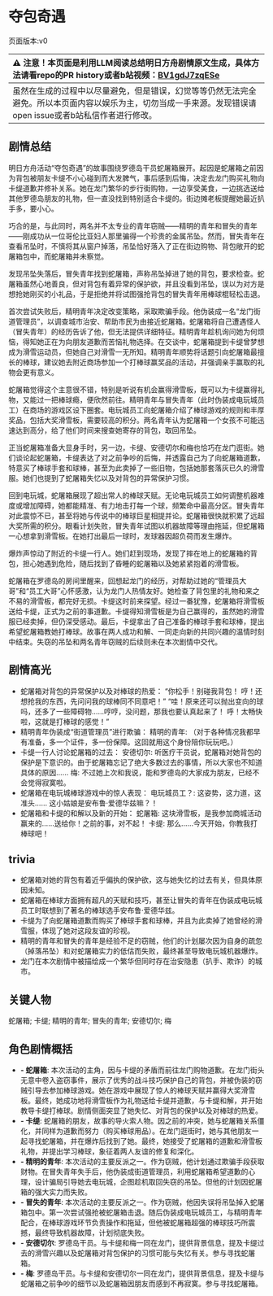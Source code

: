 # 夺包奇遇
页面版本:v0
 

| :warning: 注意！本页面是利用LLM阅读总结明日方舟剧情原文生成，具体方法请看repo的PR history或者b站视频：[BV1gdJ7zqESe](https://www.bilibili.com/video/BV1gdJ7zqESe/)         |
|:----------------------------|
| 虽然在生成的过程中以尽量避免，但是错误，幻觉等等仍然无法完全避免。所以本页面内容以娱乐为主，切勿当成一手来源。发现错误请open issue或者b站私信作者进行修改。|



## 剧情总结
明日方舟活动“夺包奇遇”的故事围绕罗德岛干员蛇屠箱展开。起因是蛇屠箱之前因为背包被朋友卡缇不小心碰到而大发脾气，事后感到后悔，决定去龙门购买礼物向卡缇道歉并修补关系。她在龙门繁华的步行街购物，一边享受美食，一边挑选送给其他罗德岛朋友的礼物，但一直没找到特别适合卡缇的。街边摊老板提醒她最近扒手多，要小心。

巧合的是，与此同时，两名并不太专业的青年窃贼——精明的青年和冒失的青年——刚成功从一位哥伦比亚妇人那里骗得一个珍贵的金属吊坠。然而，冒失青年在查看吊坠时，不慎将其从窗户掉落，吊坠恰好落入了正在街边购物、背包敞开的蛇屠箱包中，而蛇屠箱并未察觉。

发现吊坠失落后，冒失青年找到蛇屠箱，声称吊坠掉进了她的背包，要求检查。蛇屠箱虽然心地善良，但对背包有着异常的保护欲，并且没看到吊坠，误以为对方是想抢她刚买的小礼品，于是拒绝并将试图强抢背包的冒失青年用棒球棍轻松击退。

首次尝试失败后，精明青年决定改变策略，采取欺骗手段。他伪装成一名“龙门街道管理员”，以调查城市治安、帮助市民为由接近蛇屠箱。蛇屠箱将自己遭遇怪人（冒失青年）的经历告诉了他，但无法提供详细特征。精明青年趁机询问她为何烦恼，得知她正在为向朋友道歉而苦恼礼物选择。在交谈中，蛇屠箱提到卡缇曾梦想成为滑雪运动员，但她自己对滑雪一无所知。精明青年顺势将话题引向蛇屠箱最擅长的棒球，建议她去附近商场参加一个打棒球赢奖品的活动，并强调亲手赢取的礼物会更有意义。

蛇屠箱觉得这个主意很不错，特别是听说有机会赢得滑雪板，既可以为卡缇赢得礼物，又能过一把棒球瘾，便欣然前往。精明青年与冒失青年（此时伪装成电玩城员工）在商场的游戏区设下圈套。电玩城员工向蛇屠箱介绍了棒球游戏的规则和丰厚奖品，包括大奖滑雪板，需要较高的积分。两名青年认为蛇屠箱一个女孩不可能迅速达到高分，给了他们时间来搜查她寄存的背包，取回吊坠。

正当蛇屠箱准备大显身手时，另一边，卡缇、安德切尔和梅也恰巧在龙门逛街。她们谈论起蛇屠箱，卡缇表达了对之前争吵的后悔，并透露自己为了向蛇屠箱道歉，特意买了棒球手套和球棒，甚至为此卖掉了一些旧物，包括她那套落灰已久的滑雪服。她们也提到了蛇屠箱失忆以及对背包的异常保护习惯。

回到电玩城，蛇屠箱展现了超出常人的棒球天赋。无论电玩城员工如何调整机器难度或增加障碍，她都能精准、有力地击打每一个球，频繁命中最高分区。冒失青年对此震惊不已，甚至将她与传说中的棒球巨星相提并论。蛇屠箱很快就积累了远超大奖所需的积分。眼看计划失败，冒失青年试图以机器故障等理由拖延，但蛇屠箱一心想拿到滑雪板。在她打出最后一球时，发球器因超负荷而发生爆炸。

爆炸声惊动了附近的卡缇一行人。她们赶到现场，发现了摔在地上的蛇屠箱的背包，担心她遇到危险，随后找到了昏睡的蛇屠箱以及她紧紧抱着的滑雪板。

蛇屠箱在罗德岛的房间里醒来，回想起龙门的经历，对帮助过她的“管理员大哥”和“员工大哥”心怀感激，认为龙门人热情友好。她检查了背包里的礼物和来之不易的滑雪板，都完好无损。卡缇这时前来探望。经过一番犹豫，蛇屠箱将滑雪板送给卡缇，正式为之前的事道歉。卡缇得知滑雪板是为自己赢得的，虽然她的滑雪服已经卖掉，但仍深受感动。最后，卡缇拿出了自己准备的棒球手套和球棒，提出希望蛇屠箱教她打棒球。故事在两人成功和解、一同走向新的共同兴趣的温情时刻中结束。失窃的吊坠和两名青年窃贼的后续则未在本次剧情中交代。
## 剧情高光
-   蛇屠箱对背包的异常保护以及对棒球的热爱：
    “你松手！别碰我背包！
    哼！还想抢我的东西，先问问我的球棒同不同意吧！”
    “哇！原来还可以抛出变向的球吗，还多了一些障碍物......哼哼，没问题，那我也要认真起来了！
    呼！太畅快啦，这就是打棒球的感觉！”
-   精明青年伪装成“街道管理员”进行欺骗：
    精明的青年: （对于各种情况我都早有准备，多一个证件，多一份保障。这回就用这个身份陪你玩玩吧。）
-   卡缇一行人讨论蛇屠箱的过去：
    安德切尔: 听医疗干员说，蛇屠箱对她背包的保护是下意识的。由于蛇屠箱忘记了绝大多数过去的事情，所以大家也不知道具体的原因......
    梅: 不过她上次和我说，能和罗德岛的大家成为朋友，已经不会觉得寂寞啦。
-   蛇屠箱在电玩城棒球游戏中的惊人表现：
    电玩城员工？: 这姿势，这力道，这准头......
    这小姑娘是安布鲁·爱德华兹嘛？！
-   蛇屠箱和卡缇的和解以及新的开始：
    蛇屠箱: 这块滑雪板，是我参加商城活动赢来的......送给你！之前的事，对不起！
    卡缇: 那么......今天开始，你教我打棒球吧！
## trivia
-   蛇屠箱对她的背包有着近乎偏执的保护欲，这与她失忆的过去有关，但具体原因未知。
-   蛇屠箱在棒球方面拥有超凡的天赋和技巧，甚至让冒失的青年在伪装成电玩城员工时联想到了著名的棒球选手安布鲁·爱德华兹。
-   卡缇为了向蛇屠箱道歉而购买了棒球手套和球棒，并且为此卖掉了她曾经的滑雪服，体现了她对这段友谊的珍视。
-   精明的青年和冒失的青年是经验不足的窃贼，他们的计划屡次因为自身的疏忽（掉落吊坠）和对蛇屠箱实力的低估而失败，最终甚至导致电玩城机器爆炸。
-   龙门在本次剧情中被描绘成一个繁华但同时存在治安隐患（扒手、欺诈）的城市。
## 关键人物
蛇屠箱; 卡缇; 精明的青年; 冒失的青年; 安德切尔; 梅
## 角色剧情概括
-   **-   蛇屠箱**: 本次活动的主角，因与卡缇的矛盾而前往龙门购物道歉。在龙门街头无意中卷入盗窃事件，展示了优秀的战斗技巧保护自己的背包，并被伪装的窃贼引导去参加棒球游戏。她在游戏中展现了惊人的棒球天赋并赢得大奖滑雪板。最终，她成功地将滑雪板作为礼物送给卡缇并道歉，与卡缇和解，并开始教导卡缇打棒球。剧情侧面突显了她失忆、对背包的保护以及对棒球的热爱。
-   **-   卡缇**: 蛇屠箱的朋友，故事的导火索人物。因之前的冲突，她与蛇屠箱关系僵化，并同样为道歉而努力（购买棒球用品）。在龙门逛街时，她与其他朋友一起寻找蛇屠箱，并在爆炸后找到了她。最终，她接受了蛇屠箱的道歉和滑雪板礼物，并提出学习棒球，象征着两人友谊的修复和深化。
-   **-   精明的青年**: 本次活动的主要反派之一。作为窃贼，他计划通过欺骗手段获取财物。在冒失青年失手后，他伪装成街道管理员，利用蛇屠箱希望道歉的心理，设计骗局引导她去电玩城，企图趁机取回失窃的吊坠。但他的计划因蛇屠箱的强大实力而失败。
-   **-   冒失的青年**: 本次活动的主要反派之一。作为窃贼，他因失误将吊坠掉入蛇屠箱包中。第一次尝试强抢被蛇屠箱击退。随后伪装成电玩城员工，与精明青年配合，在棒球游戏环节负责操作和拖延，但他被蛇屠箱超强的棒球技巧所震撼，最终导致机器故障，计划彻底失败。
-   **-   安德切尔**: 罗德岛干员。与卡缇和梅一同在龙门，提供背景信息，提及卡缇过去的滑雪兴趣以及蛇屠箱对背包保护的习惯可能与失忆有关。参与寻找蛇屠箱。
-   **-   梅**: 罗德岛干员。与卡缇和安德切尔一同在龙门，提供背景信息，提及卡缇与蛇屠箱之前争吵的细节以及蛇屠箱因朋友而感到不再寂寞。参与寻找蛇屠箱。